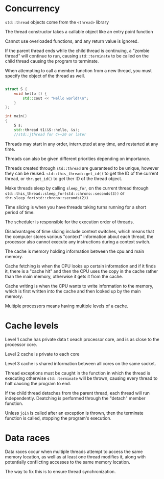 # Concurrency

`std::thread` objects come from the `<thread>` library

The thread constructor takes a callable object like an entry point function

Cannot use overloaded functions, and any return value is ignored.

If the parent thread ends while the child thread is continuing, a "zombie thread" will continue to run, causing `std::terminate` to be called on the child thread causing the program to terminate.

When attempting to call a member function from a new thread, you must specify the object of the thread as well.

```cpp

struct S {
    void hello () {
        std::cout << "Hello world!\n";
    }
};

int main()
{
    S s;
    std::thread t1(&S::hello, &s);
    //std::jthread for C++20 or later
```

Threads may start in any order, interrupted at any time, and restarted at any time.

Threads can also be given different priorities depending on importance.

Threads created through `std::thread` are guaranteed to be unique, however they can be reused. `std::this_thread::get_id()` to get the ID of the current thread, or `thr.get_id()` to get ther ID of the thread object.

Make threads sleep by calling `sleep_for`, on the current thread through `std::this_thread::sleep_for(std::chrono::seconds(3))` or `thr.sleep_for(std::chrono::seconds(2))`

Time slicing is when you have threads taking turns running for a short period of time.

The scheduler is responsible for the execution order of threads.

Disadvantages of time slicing include context switches, which means that the computer stores various "context" information about each thread, the processor also cannot execute any instructions during a context switch.

The cache is memory holding information between the cpu and main memory.

Cache fetching is when the CPU looks up certain information and if it finds it, there is a "cache hit" and then the CPU uses the copy in the cache rather than the main memory, otherwise it gets it from the cache.

Cache writing is when the CPU wants to write information to the memory, which is first written into the cache and then looked up by the main memory.

Multiple processors means having multiple levels of a cache.


# Cache levels

Level 1 cache has private data t oeach processor core, and is as close to the processor core.

Level 2 cache is private to each core

Level 3 cache is shared information between all cores on the same socket.

Thread exceptions must be caught in the function in which the thread is executing otherwise `std::terminate` will be thrown, causing every thread to halt causing the program to end.

If the child thread detaches from the parent thread, each thread will run independently. Deatching is performed through the "detach" member function.

Unless `join` is called after an exception is thrown, then the terminate function is called, stopping the program's execution.


# Data races

Data races occur when multiple threads attempt to access the same memory location, as well as at least one thread modifies it, along with potentially conflicting accesses to the same memory location.

The way to fix this is to ensure thread synchronization.



